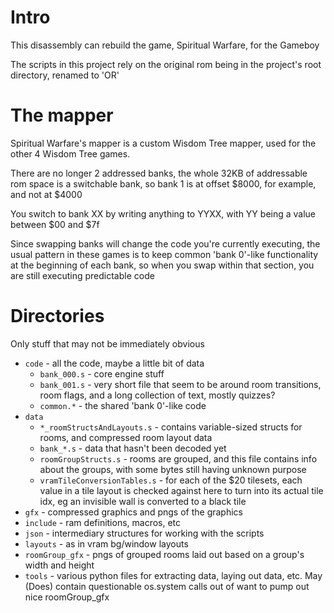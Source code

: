 # Intro
This disassembly can rebuild the game, Spiritual Warfare, for the Gameboy

The scripts in this project rely on the original rom being in the project's
root directory, renamed to 'OR'

# The mapper
Spiritual Warfare's mapper is a custom Wisdom Tree mapper, used for the other 4
Wisdom Tree games.

There are no longer 2 addressed banks, the whole 32KB of addressable rom space
is a switchable bank, so bank 1 is at offset $8000, for example, and not at $4000

You switch to bank XX by writing anything to YYXX, with YY being a value between
$00 and $7f

Since swapping banks will change the code you're currently executing, the usual
pattern in these games is to keep common 'bank 0'-like functionality at the beginning
of each bank, so when you swap within that section, you are still executing predictable code

# Directories
Only stuff that may not be immediately obvious
* `code` - all the code, maybe a little bit of data
    * `bank_000.s` - core engine stuff
    * `bank_001.s` - very short file that seem to be around room transitions, 
    room flags, and a long collection of text, mostly quizzes?
    * `common.*` - the shared 'bank 0'-like code
* `data`
    * `*_roomStructsAndLayouts.s` - contains variable-sized structs for rooms,
    and compressed room layout data
    * `bank_*.s` - data that hasn't been decoded yet
    * `roomGroupStructs.s` - rooms are grouped, and this file contains info about
    the groups, with some bytes still having unknown purpose
    * `vramTileConversionTables.s` - for each of the $20 tilesets, each value
    in a tile layout is checked against here to turn into its actual tile idx,
    eg an invisible wall is converted to a black tile
* `gfx` - compressed graphics and pngs of the graphics
* `include` - ram definitions, macros, etc
* `json` - intermediary structures for working with the scripts
* `layouts` - as in vram bg/window layouts
* `roomGroup_gfx` - pngs of grouped rooms laid out based on a group's width and height
* `tools` - various python files for extracting data, laying out data, etc.
May (Does) contain questionable os.system calls out of want to pump out nice roomGroup_gfx

